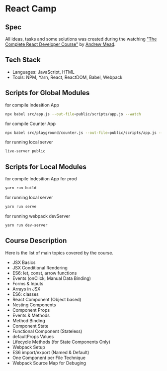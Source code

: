 # React Camp

## Spec
All ideas, tasks and some solutions was created during the watching ["The Complete React Developer Course"](https://ibm-learning.udemy.com/course-dashboard-redirect/?course_id=1286908) by [Andrew Mead](https://mead.io).

## Tech Stack
 - Languages: JavaScript, HTML
 - Tools: NPM, Yarn, React, ReactDOM, Babel, Webpack

## Scripts for Global Modules
for compile Indesition App
```sh
npx babel src/app.js --out-file=public/scripts/app.js --watch
```
for compile Counter App
```sh
npx babel src/playground/counter.js --out-file=public/scripts/app.js --watch
```
for running local server
```sh
live-server public
```

## Scripts for Local Modules
for compile Indesition App for prod
```sh
yarn run build
```

for running local server
```sh
yarn run serve
```

for running webpack devServer
```sh
yarn run dev-server
```

## Course Description
Here is the list of main topics covered by the course.
- JSX Basics
- JSX Conditional Rendering
- ES6: let, const, arrow functions
- Events (onClick, Manual Data Binding)
- Forms & Inputs
- Arrays in JSX
- ES6: classes
- React Component (Object based)
- Nesting Components
- Component Props
- Events & Methods
- Method Binding
- Component State
- Functional Component (Stateless)
- defaultProps Values
- Lifecycle Methods (for State Components Only)
- Webpack Setup
- ES6 import/export (Named & Default)
- One Component per File Technique
- Webpack Source Map for Debuging
